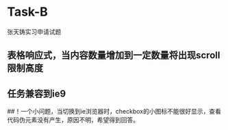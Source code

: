 # Task-B
张天铸实习申请试题


## 表格响应式，当内容数量增加到一定数量将出现scroll限制高度

## 任务兼容到ie9

##！一个小问题，当切换到ie浏览器时，checkbox的小图标不能很好显示，查看代码伪元素没有产生，原因不明，希望得到回答。
